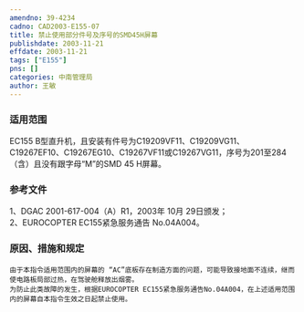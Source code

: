 ```yaml
---
amendno: 39-4234  
cadno: CAD2003-E155-07  
title: 禁止使用部分件号及序号的SMD45H屏幕  
publishdate: 2003-11-21  
effdate: 2003-11-21  
tags: ["E155"]  
pns: []  
categories: 中南管理局  
author: 王敏  
---
```

  
### 适用范围  
EC155 B型直升机，且安装有件号为C19209VF11、C19209VG11、C19267EF10、C19267EG10、C19267VF11或C19267VG11，序号为201至284（含）且没有跟字母“M”的SMD 45 H屏幕。  
  
<!--more-->  
### 参考文件  
1、DGAC 2001-617-004（A）R1，2003年 10月 29日颁发；  
 2、EUROCOPTER EC155紧急服务通告 No.04A004。  
  
### 原因、措施和规定  
    由于本指令适用范围内的屏幕的 “AC”底板存在制造方面的问题，可能导致接地面不连续，继而使电路板局部过热，在驾驶舱释放出烟雾。  
    为防止此类故障的发生，根据EUROCOPTER EC155紧急服务通告No.04A004，在上述适用范围内的屏幕自本指令生效之日起禁止使用。  
